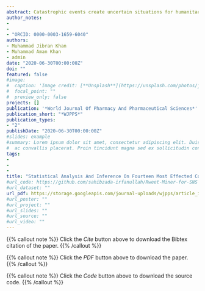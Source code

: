 ```yaml
---
abstract: Catastrophic events create uncertain situations for humanitarian organizations locating and providing aid to affected people. Many people turn to social media during disasters for requesting help and/or providing relief to others. However, the majority of social media posts seeking help could not properly be detected and remained concealed because often they are noisy and ill-formed. Existing systems lack in planning an effective strategy for tweet preprocessing and grasping the contexts of tweets. This research, first of all, formally defines request tweets in the context of social networking sites, hereafter rweets, along with their different primary types and sub-types. Our main contributions are the identification and categorization of rweets. For rweet identification, we employ two approaches, namely a rule-based and logistic regression, and show their high precision and F1 scores. The rweets classification into sub-types such as medical, food, shelter, using logistic regression shows promising results and outperforms exiting works. Finally, we introduce an architecture to store intermediate data to accelerate the development process of the machine learning classifiers.
author_notes:
-
-
- "ORCID: 0000-0003-1659-6040"
authors:
- Muhammad Jibran Khan
- Muhammad Aman Khan
- admin
date: "2020-06-30T00:00:00Z"
doi: ""
featured: false
#image:
#  caption: 'Image credit: [**Unsplash**](https://unsplash.com/photos/jdD8gXaTZsc)'
#  focal_point: ""
#  preview_only: false
projects: []
publication: '*World Journal Of Pharmacy And Pharmaceutical Sciences*'
publication_short: "*WJPPS*"
publication_types:
- "2"
publishDate: "2020-06-30T00:00:00Z"
#slides: example
#summary: Lorem ipsum dolor sit amet, consectetur adipiscing elit. Duis posuere tellus
#  ac convallis placerat. Proin tincidunt magna sed ex sollicitudin condimentum.
tags:
- 
- 
- 
title: "Statistical Analysis And Inference On Fourteen Most Effected Countries On Polio Data: A Ecological Study"
#url_code: https://github.com/sahibzada-irfanullah/Rweet-Miner-for-SNS
#url_dataset: ""
url_pdf: https://storage.googleapis.com/journal-uploads/wjpps/article_issue/1593498733.pdf
#url_poster: ""
#url_project: ""
#url_slides: ""
#url_source: ""
#url_video: ""
---
```

{{% callout note %}}
Click the *Cite* button above to download the Bibtex citation of the paper.
{{% /callout %}}

{{% callout note %}}
Click the *PDF* button above to download the paper.
{{% /callout %}}

{{% callout note %}}
Click the *Code* button above to download the source code.
{{% /callout %}}

